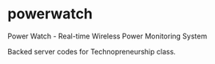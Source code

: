 powerwatch
==========

Power Watch - Real-time Wireless Power Monitoring System

Backed server codes for Technopreneurship class.
